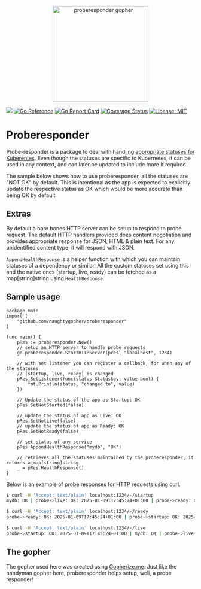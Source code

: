 <p align="center"><img src="https://github.com/user-attachments/assets/2bd99e22-d0fa-464f-8dca-3336ec7b6e0b" alt="proberesponder gopher" width="256px"/></p>

[![](https://github.com/naughtygopher/proberesponder/actions/workflows/go.yml/badge.svg?branch=main)](https://github.com/naughtygopher/proberesponder/actions)
[![Go Reference](https://pkg.go.dev/badge/github.com/naughtygopher/proberesponder.svg)](https://pkg.go.dev/github.com/naughtygopher/proberesponder)
[![Go Report Card](https://goreportcard.com/badge/github.com/naughtygopher/proberesponder?cache_invalidate=v0.3.0)](https://goreportcard.com/report/github.com/naughtygopher/proberesponder)
[![Coverage Status](https://coveralls.io/repos/github/naughtygopher/proberesponder/badge.svg?branch=main&cache_invalidate=v0.3.0)](https://coveralls.io/github/naughtygopher/proberesponder?branch=main)
[![License: MIT](https://img.shields.io/badge/License-MIT-yellow.svg)](https://github.com/creativecreature/sturdyc/blob/master/LICENSE)

# Proberesponder

Probe-responder is a package to deal with handling [appropriate statuses for Kuberentes](https://kubernetes.io/docs/tasks/configure-pod-container/configure-liveness-readiness-startup-probes/). Even though the statuses are specific to Kubernetes, it can be used in any context, and can later be updated to include more if required.

The sample below shows how to use proberesponder, all the statuses are "NOT OK" by default. This is intentional as the app is expected to explicitly update the respective status as OK which would be more accurate than being OK by default.

## Extras

By default a bare bones HTTP server can be setup to respond to probe request. The default HTTP handlers provided does content negotiation and provides appropriate response for JSON, HTML & plain text. For any unidentified content type, it will respond with JSON.

`AppendHealthResponse` is a helper function with which you can maintain statuses of a dependency or similar. All the custom statuses set using this and the native ones (startup, live, ready) can be fetched as a map[string]string using `HealthResponse`.

## Sample usage

```golang
package main
import (
    "github.com/naughtygopher/proberesponder"
)

func main() {
    pRes := proberesponder.New()
    // setup an HTTP server to handle probe requests
    go proberesponder.StartHTTPServer(pres, "localhost", 1234)

    // with set listener you can register a callback, for when any of the statuses
    // (startup, live, ready) is changed
    pRes.SetListener(func(status Statuskey, value bool) {
        fmt.Println(status, "changed to", value)
    })

    // Update the status of the app as Startup: OK
    pRes.SetNotStarted(false)

    // update the status of app as Live: OK
    pRes.SetNotLive(false)
    // update the status of app as Ready: OK
    pRes.SetNotReady(false)

    // set status of any service
    pRes.AppendHealthResponse("mydb", "OK")

    // retrieves all the statuses maintained by the proberesponder, it returns a map[string]string
    _ = pRes.HealthResponse()
}
```

Below is an example of probe responses for HTTP requests using curl.

```bash
$ curl -H 'Accept: text/plain' localhost:1234/-/startup
mydb: OK | probe->live: OK: 2025-01-09T17:45:24+01:00 | probe->ready: OK: 2025-01-09T17:45:24+01:00 | probe->startup: OK: 2025-01-09T17:45:24+01:00 |

$ curl -H 'Accept: text/plain' localhost:1234/-/ready
probe->ready: OK: 2025-01-09T17:45:24+01:00 | probe->startup: OK: 2025-01-09T17:45:24+01:00 | mydb: OK | probe->live: OK: 2025-01-09T17:45:24+01:00 |

$ curl -H 'Accept: text/plain' localhost:1234/-/live
probe->startup: OK: 2025-01-09T17:45:24+01:00 | mydb: OK | probe->live: OK: 2025-01-09T17:45:24+01:00 | probe->ready: OK: 2025-01-09T17:45:24+01:00 |
```

## The gopher

The gopher used here was created using [Gopherize.me](https://gopherize.me/). Just like the handyman gopher here, proberesponder helps setup, well, a probe responder!
